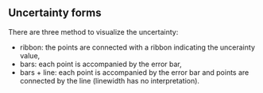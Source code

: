 ## Uncertainty forms

There are three method to visualize the uncertainty: 

* ribbon: the points are connected with a ribbon indicating the uncerainty value,
* bars: each point is accompanied by the error bar,
* bars + line: each point is accompanied by the error bar and points are connected by the line (linewidth has no interpretation).
